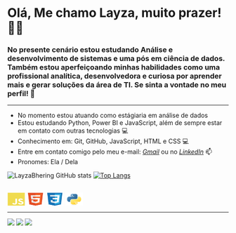 # Olá, Me chamo Layza, muito prazer!  👩‍💻

### No presente cenário estou estudando Análise e desenvolvimento de sistemas e uma pós em ciência de dados. Também estou aperfeiçoando minhas habilidades como uma profissional analítica, desenvolvedora e curiosa por aprender mais e gerar soluções da área de TI. Se sinta a vontade no meu perfil! 🚀

<hr>

- No momento estou atuando como estágiaria em análise de dados
- Estou estudando Python, Power BI e JavaScript, além de sempre estar em contato com outras tecnologias 💻
- Conhecimento em: Git, GitHub, JavaScript, HTML e CSS 💻
- Entre em contato comigo pelo meu e-mail: [*Gmail*](layzabheringdeabreu@gmail.com) ou no [*LinkedIn*](www.linkedin.com/in/layza-bhering-de-abreu-b32a6319a) 📫
- Pronomes: Ela / Dela
  
![*LayzaBhering GitHub stats*](https://github-readme-stats.vercel.app/api?username=LayzaBhering&show_icons=true&theme=dark)
[![Top Langs](https://github-readme-stats.vercel.app/api/top-langs/?username=LayzaBhering&layout=pie&theme=dark)](https://github.com/LayzaBhering/github-readme-stats)

<div style="display: inline_block"><br>
  <img align="center" alt="Layza-Js" height="30" width="40" src="https://raw.githubusercontent.com/devicons/devicon/master/icons/javascript/javascript-plain.svg">
  <img align="center" alt="Layza-HTML" height="30" width="40" src="https://raw.githubusercontent.com/devicons/devicon/master/icons/html5/html5-original.svg">
  <img align="center" alt="Layza-CSS" height="30" width="40" src="https://raw.githubusercontent.com/devicons/devicon/master/icons/css3/css3-original.svg">
  <img align="center" alt="Layza-Python" height="30" width="40" src="https://raw.githubusercontent.com/devicons/devicon/master/icons/python/python-original.svg">
</div>
<hr>
<div style="display: inline_block"> 
  <a href = "mailto:layzabheringdeabreu@gmail.com"><img src="https://img.shields.io/badge/-Gmail-%23333?style=for-the-badge&logo=gmail&logoColor=white" target="_blank"></a>
  <a href="https://www.linkedin.com/in/layza-bhering-de-abreu-b32a6319a/" target="_blank"><img src="https://img.shields.io/badge/-LinkedIn-%230077B5?style=for-the-badge&logo=linkedin&logoColor=white" target="_blank"></a> 
  <a href = "https://discord.com/channels/@me"><img src="https://img.shields.io/badge/Discord-7289DA?style=for-the-badge&logo=discord&logoColor=white" target="_blank"></a>
  
</div>
